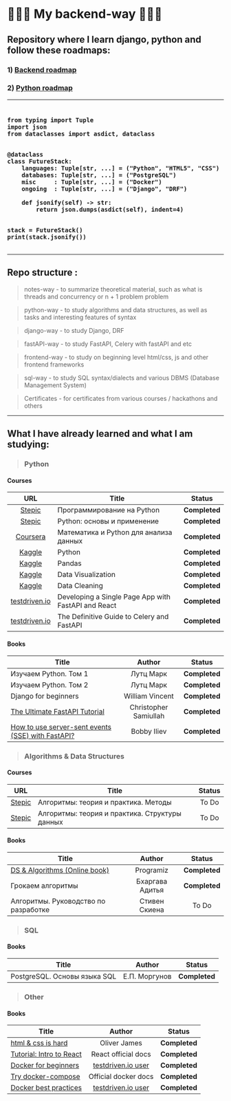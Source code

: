 # 🤖🤖🤖 My backend-way 🤖🤖🤖

## Repository where I learn django, python and follow these roadmaps: 
### 1) [Backend roadmap](https://roadmap.sh/backend)
### 2) [Python roadmap](https://roadmap.sh/python)

***

<!-- Zero width character is used to put extra blank lines before and after code -->
<h3>

```python3
​
from typing import Tuple
import json
from dataclasses import asdict, dataclass


@dataclass
class FutureStack:
    languages: Tuple[str, ...] = ("Python", "HTML5", "CSS")
    databases: Tuple[str, ...] = ("PostgreSQL")
    misc     : Tuple[str, ...] = ("Docker")
    ongoing  : Tuple[str, ...] = ("Django", "DRF")

    def jsonify(self) -> str:
        return json.dumps(asdict(self), indent=4)


stack = FutureStack()
print(stack.jsonify())
​
```
</h3>

***

## Repo structure :
> notes-way - to summarize theoretical material, such as what is threads and concurrency or n + 1 problem problem

> python-way - to study algorithms and data structures, as well as tasks and interesting features of syntax

> django-way - to study Django, DRF
 
> fastAPI-way - to study FastAPI, Celery with fastAPI and etc

> frontend-way - to study on beginning level html/css, js and other frontend  frameworks

> sql-way - to study SQL syntax/dialects and various DBMS (Database Management System)

> Certificates - for certificates from various courses / hackathons and others

***
## What I have already learned and what I am studying:
> ### Python
#### Courses
| URL | Title | Status |
| :---: | --- | :---: |
| [Stepic](https://stepik.org/course/67/promo) |Программирование на Python| **Completed** |
| [Stepic](https://stepik.org/course/512/promo) | Python: основы и применение | **Completed** |
| [Coursera](https://www.coursera.org/learn/mathematics-and-python)|Математика и Python для анализа данных| **Completed** |
| [Kaggle](https://www.kaggle.com/learn/python) | Python | **Completed** |
| [Kaggle](https://www.kaggle.com/learn/pandas) | Pandas | **Completed** |
| [Kaggle](https://www.kaggle.com/learn/data-visualization) | Data Visualization | **Completed** |
| [Kaggle](https://www.kaggle.com/learn/data-cleaning) | Data Cleaning | **Completed** |
| [testdriven.io](https://testdriven.io/blog/fastapi-react/) | Developing a Single Page App with FastAPI and React | **Completed** |
| [testdriven.io](https://testdriven.io/courses/fastapi-celery/intro/) | The Definitive Guide to Celery and FastAPI | **Completed** |
#### Books
| Title | Author | Status |
| --- | :---: | :---: |
| Изучаем Python. Том 1 | Лутц Марк | **Completed** |
| Изучаем Python. Том 2 | Лутц Марк | **Completed** |
| Django for beginners | William Vincent | **Completed** |
| [The Ultimate FastAPI Tutorial](https://christophergs.com/tutorials/ultimate-fastapi-tutorial-pt-1-hello-world/) | Christopher Samiullah | **Completed** |
| [How to use server-sent events (SSE) with FastAPI?](https://devdojo.com/bobbyiliev/how-to-use-server-sent-events-sse-with-fastapi) | Bobby Iliev | **Completed** |


> ### Algorithms & Data Structures
#### Courses
| URL | Title | Status |
| :---: | --- | :---: |
| [Stepic](https://stepik.org/course/217/promo) |Алгоритмы: теория и практика. Методы| To Do |
| [Stepic](https://stepik.org/course/1547/promo) | Алгоритмы: теория и практика. Структуры данных | To Do |

#### Books
| Title | Author | Status |
| --- | :---: | :---: |
| [DS & Algorithms (Online book)](https://www.programiz.com/dsa) | Programiz | **Completed** |
| Грокаем алгоритмы | Бхаргава Адитья | **Completed** |
| Алгоритмы. Руководство по разработке | Стивен Скиена | To Do |

> ### SQL

#### Books
| Title | Author | Status |
| --- | :---: | :---: |
| PostgreSQL. Основы языка SQL | Е.П. Моргунов | **Completed**  |

> ### Other

#### Books
| Title | Author | Status |
| --- | :---: | :---: |
| [html & css is hard](https://www.internetingishard.com/html-and-css/)| Oliver James | **Completed** |
| [Tutorial: Intro to React](https://reactjs.org/tutorial/tutorial.html#before-we-start-the-tutorial) | React official docs | **Completed** |
| [Docker for beginners](https://testdriven.io/blog/docker-for-beginners/) | [testdriven.io user](https://testdriven.io/authors/girllovestocode/) | **Completed** |
| [Try docker-compose](https://docs.docker.com/compose/gettingstarted/) | Official docker docs | **Completed** |
| [Docker best practices](https://testdriven.io/blog/docker-best-practices/) | [testdriven.io user](https://testdriven.io/authors/shaji/) | **Completed** |